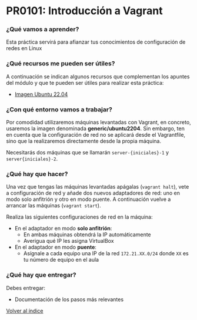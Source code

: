 # PR0101: Introducción a Vagrant

### ¿Qué vamos a aprender?

Esta práctica servirá para afianzar tus conocimientos de configuración de redes en Linux

### ¿Qué recursos me pueden ser útiles?

A continuación se indican algunos recursos que complementan los apuntes del módulo y que te pueden ser útiles para realizar esta práctica:

- [Imagen Ubuntu 22.04](https://app.vagrantup.com/generic/boxes/ubuntu2204)

### ¿Con qué entorno vamos a trabajar?

Por comodidad utilizaremos máquinas levantadas con Vagrant, en concreto, usaremos la imagen denominada **generic/ubuntu2204**. Sin embargo, ten en cuenta que la configuración de red no se aplicará desde el Vagrantfile, sino que la realizaremos directamente desde la propia máquina.

Necesitarás dos máquinas que se llamarán `server-{iniciales}-1` y `server{iniciales}-2`.


### ¿Qué hay que hacer?

Una vez que tengas las máquinas levantadas apágalas (`vagrant halt`), vete a configuración de red y añade dos nuevos adaptadores de red: uno en modo solo anfitrión y otro en modo puente. A continuación vuelve a arrancar las máquinas (`vagrant start`).

Realiza las siguientes configuraciones de red en la máquina:

- En el adaptador en modo **solo anfitrión**:
  - En ambas máquinas obtendrá la IP automáticamente
  - Averigua qué IP les asigna VirtualBox
- En el adaptador en modo **puente**:
  - Asígnale a cada equipo una IP de la red `172.21.XX.0/24` donde `XX` es tu número de equipo en el aula

### ¿Qué hay que entregar?

Debes entregar:

- Documentación de los pasos más relevantes



[Volver al índice](../index.html)